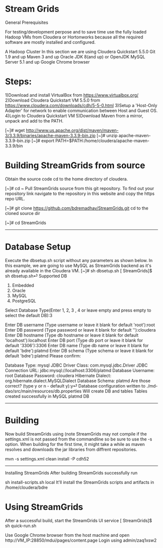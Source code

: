 # Stream Grids

General Prerequisites

For testing/development perpose and to save time use the fully loaded Hadoop VMs from Cloudera or Hortonworks because all the required software are mostly installed and configured.

A Hadoop Cluster
In this section we are using Cloudera Quickstart 5.5.0
Git 1.9 and up
Maven 3 and up
Oracle JDK 8(and up) or OpenJDK
MySQL Server 5.1 and up
Google Chrome browser

# Steps:
1)Download and install VirtualBox from https://www.virtualbox.org/
2)Download Cloudera Quickstart VM 5.5.0 from https://www.cloudera.com/downloads/cdh/5-5-0.html
3)Setup a 'Host-Only Adapter' for network to enable communication between Host and Guest OS.
4)Login to Cloudera Quickstart VM
5)Download Maven from a mirror, unpack and add to the PATH.

[~]# wget http://www.us.apache.org/dist/maven/maven-3/3.3.9/binaries/apache-maven-3.3.9-bin.zip
[~]# unzip apache-maven-3.3.9-bin.zip
[~]# export PATH=$PATH:/home/cloudera/apache-maven-3.3.9/bin

# Building StreamGrids from source

Obtain the source code
cd to the home directory of cloudera.

[~]# cd ~
Pull StreamGrids source from this git repository. To find out your repository link navigate to the repository in this website and copy the https repo URL.

[~]# git clone https://github.com/bdremadhav/StreamGrids.git
cd to the cloned source dir 

[~]# cd StreamGrids

-------------------------
# Database Setup

Execute the dbsetup.sh script without any parameters as shown below. In this example, we are going to use MySQL as StreamGrids backend as it's already available in the Cloudera VM.
[~]# sh dbsetup.sh
[ StreamGrids]$ sh dbsetup.sh⏎
Supported DB
1) Embedded 
2) Oracle
3) MySQL
4) PostgreSQL

Select Database Type(Enter 1, 2, 3 , 4 or leave empty and press empty to select the default DB):3

Enter DB username (Type username or leave it blank for default 'root'):root
Enter DB password (Type password or leave it blank for default '<blank>'):cloudera
Enter DB hostname (Type db hostname or leave it blank for default 'localhost'):localhost
Enter DB port (Type db port or leave it blank for default '3306'):3306
Enter DB name (Type db name or leave it blank for default 'bdre'):platmd
Enter DB schema (Type schema or leave it blank for default 'bdre'):platmd
Please confirm:

Database Type: mysql
JDBC Driver Class: com.mysql.jdbc.Driver
JDBC Connection URL: jdbc:mysql://localhost:3306/platmd
Database Username: root
Database Password: cloudera
Hibernate Dialect: org.hibernate.dialect.MySQLDialect
Database Schema: platmd
Are those correct? (type y or n - default y):y⏎
Database configuration written to ./md-dao/src/main/resources/db.properties
Will create DB and tables
Tables created successfully in MySQL platmd DB

----------------
# Building

Now build StreamGrids using (note StreamGrids may not compile if the settings.xml is not passed from the commandline so be sure to use the -s option. When building for the first time, it might take a while as maven resolves and downloads the jar libraries from diffrent repositories.

mvn -s settings.xml clean install -P cdh52

-----------------
Installing StreamGrids
After building StreamGrids successfully run

sh install-scripts.sh local
It'll install the StreamGrids scripts and artifacts in /home/cloudera/bdre

# Using StreamGrids

After a successful build, start the StreamGrids UI service
[ StreamGrids]$ sh quick-run.sh

Use Google Chrome browser from the host machine and open http://VM_IP:28850/mdui/pages/content.page
Login using admin/zaq1xsw2
